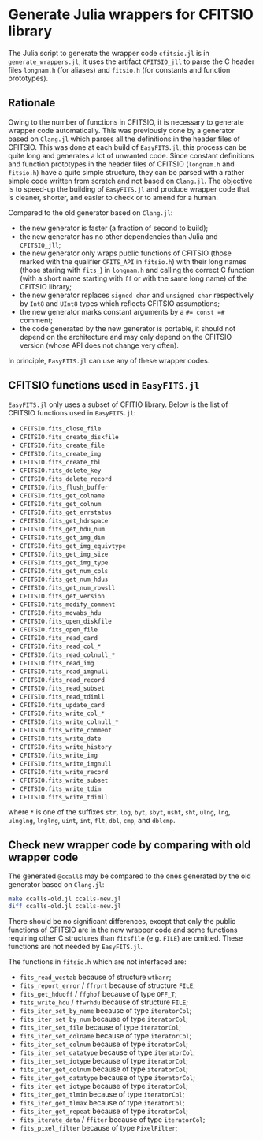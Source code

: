 # Generate Julia wrappers for CFITSIO library

The Julia script to generate the wrapper code `cfitsio.jl` is in `generate_wrappers.jl`, it
uses the artifact `CFITSIO_jll` to parse the C header files `longnam.h` (for aliases) and
`fitsio.h` (for constants and function prototypes).


## Rationale

Owing to the number of functions in CFITSIO, it is necessary to generate wrapper code
automatically. This was previously done by a generator based on `Clang.jl` which parses all
the definitions in the header files of CFITSIO. This was done at each build of
`EasyFITS.jl`, this process can be quite long and generates a lot of unwanted code. Since
constant definitions and function prototypes in the header files of CFITSIO (`longnam.h` and
`fitsio.h`) have a quite simple structure, they can be parsed with a rather simple code
written from scratch and not based on `Clang.jl`. The objective is to speed-up the building
of `EasyFITS.jl` and produce wrapper code that is cleaner, shorter, and easier to check or
to amend for a human.

Compared to the old generator based on `Clang.jl`:

- the new generator is faster (a fraction of second to build);
- the new generator has no other dependencies than Julia and `CFITSIO_jll`;
- the new generator only wraps public functions of CFITSIO (those marked with the qualifier
  `CFITS_API` in `fitsio.h`) with their long names (those staring with `fits_`) in
  `longnam.h` and calling the correct C function (with a short name starting with `ff` or
  with the same long name) of the CFITSIO library;
- the new generator replaces `signed char` and `unsigned char` respectively by `Int8` and
  `UInt8` types which reflects CFITSIO assumptions;
- the new generator marks constant arguments by a `#= const =#` comment;
- the code generated by the new generator is portable, it should not depend on the
  architecture and may only depend on the CFITSIO version (whose API does not change very
  often).

In principle, `EasyFITS.jl` can use any of these wrapper codes.

## CFITSIO functions used in `EasyFITS.jl`

`EasyFITS.jl` only uses a subset of CFITIO library. Below is the list of CFITSIO functions
used in `EasyFITS.jl`:

- `CFITSIO.fits_close_file`
- `CFITSIO.fits_create_diskfile`
- `CFITSIO.fits_create_file`
- `CFITSIO.fits_create_img`
- `CFITSIO.fits_create_tbl`
- `CFITSIO.fits_delete_key`
- `CFITSIO.fits_delete_record`
- `CFITSIO.fits_flush_buffer`
- `CFITSIO.fits_get_colname`
- `CFITSIO.fits_get_colnum`
- `CFITSIO.fits_get_errstatus`
- `CFITSIO.fits_get_hdrspace`
- `CFITSIO.fits_get_hdu_num`
- `CFITSIO.fits_get_img_dim`
- `CFITSIO.fits_get_img_equivtype`
- `CFITSIO.fits_get_img_size`
- `CFITSIO.fits_get_img_type`
- `CFITSIO.fits_get_num_cols`
- `CFITSIO.fits_get_num_hdus`
- `CFITSIO.fits_get_num_rowsll`
- `CFITSIO.fits_get_version`
- `CFITSIO.fits_modify_comment`
- `CFITSIO.fits_movabs_hdu`
- `CFITSIO.fits_open_diskfile`
- `CFITSIO.fits_open_file`
- `CFITSIO.fits_read_card`
- `CFITSIO.fits_read_col_*`
- `CFITSIO.fits_read_colnull_*`
- `CFITSIO.fits_read_img`
- `CFITSIO.fits_read_imgnull`
- `CFITSIO.fits_read_record`
- `CFITSIO.fits_read_subset`
- `CFITSIO.fits_read_tdimll`
- `CFITSIO.fits_update_card`
- `CFITSIO.fits_write_col_*`
- `CFITSIO.fits_write_colnull_*`
- `CFITSIO.fits_write_comment`
- `CFITSIO.fits_write_date`
- `CFITSIO.fits_write_history`
- `CFITSIO.fits_write_img`
- `CFITSIO.fits_write_imgnull`
- `CFITSIO.fits_write_record`
- `CFITSIO.fits_write_subset`
- `CFITSIO.fits_write_tdim`
- `CFITSIO.fits_write_tdimll`

where `*` is one of the suffixes `str`, `log`, `byt`, `sbyt`, `usht`, `sht`, `ulng`, `lng`,
`ulnglng`, `lnglng`, `uint`, `int`, `flt`, `dbl`, `cmp`, and `dblcmp`.

## Check new wrapper code by comparing with old wrapper code

The generated `@ccall`s may be compared to the ones generated by the old generator based on
`Clang.jl`:

``` sh
make ccalls-old.jl ccalls-new.jl
diff ccalls-old.jl ccalls-new.jl
```

There should be no significant differences, except that only the public functions of CFITSIO
are in the new wrapper code and some functions requiring other C structures than `fitsfile`
(e.g. `FILE`) are omitted. These functions are not needed by `EasyFITS.jl`.

The functions in `fitsio.h` which are not interfaced are:
- `fits_read_wcstab` because of structure `wtbarr`;
- `fits_report_error` / `ffrprt` because of structure `FILE`;
- `fits_get_hduoff` / `ffghof` because of type `OFF_T`;
- `fits_write_hdu` / `ffwrhdu` because of structure `FILE`;
- `fits_iter_set_by_name` because of type `iteratorCol`;
- `fits_iter_set_by_num` because of type `iteratorCol`;
- `fits_iter_set_file` because of type `iteratorCol`;
- `fits_iter_set_colname` because of type `iteratorCol`;
- `fits_iter_set_colnum` because of type `iteratorCol`;
- `fits_iter_set_datatype` because of type `iteratorCol`;
- `fits_iter_set_iotype` because of type `iteratorCol`;
- `fits_iter_get_colnum` because of type `iteratorCol`;
- `fits_iter_get_datatype` because of type `iteratorCol`;
- `fits_iter_get_iotype` because of type `iteratorCol`;
- `fits_iter_get_tlmin` because of type `iteratorCol`;
- `fits_iter_get_tlmax` because of type `iteratorCol`;
- `fits_iter_get_repeat` because of type `iteratorCol`;
- `fits_iterate_data` / `ffiter` because of type `iteratorCol`;
- `fits_pixel_filter` because of type `PixelFilter`;
